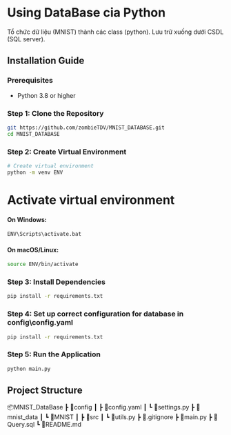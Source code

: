 # Using DataBase cia Python

Tổ chức dữ liệu (MNIST) thành các class (python). Lưu trữ xuống dưới CSDL (SQL server).

## Installation Guide

### Prerequisites
- Python 3.8 or higher

### Step 1: Clone the Repository
```bash
git https://github.com/zombieTDV/MNIST_DATABASE.git
cd MNIST_DATABASE
```
### Step 2: Create Virtual Environment
```bash
# Create virtual environment
python -m venv ENV
```

# Activate virtual environment
#### On Windows:
```bash
ENV\Scripts\activate.bat
```
#### On macOS/Linux:
```bash
source ENV/bin/activate
```

### Step 3: Install Dependencies
```bash
pip install -r requirements.txt
```

### Step 4: Set up correct configuration for database in config\config.yaml
```bash
pip install -r requirements.txt
```

### Step 5: Run the Application
```bash
python main.py
```

## Project Structure

📦MNIST_DataBase
    ┣ 📂config
    ┃ ┣ 📜config.yaml
    ┃ ┗ 📜settings.py
    ┣ 📂mnist_data
    ┃ ┗ 📂MNIST
    ┃
    ┣ 📂src
    ┃ ┗ 📜utils.py
    ┣ 📜.gitignore
    ┣ 📜main.py
    ┣ 📜Query.sql
    ┗ 📜README.md